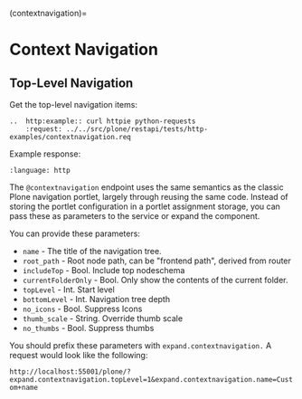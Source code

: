(contextnavigation)=

# Context Navigation


## Top-Level Navigation

Get the top-level navigation items:

```{eval-rst}
..  http:example:: curl httpie python-requests
    :request: ../../src/plone/restapi/tests/http-examples/contextnavigation.req
```

Example response:

```{literalinclude} ../../src/plone/restapi/tests/http-examples/contextnavigation.resp
:language: http
```

The `@contextnavigation` endpoint uses the same semantics as the classic Plone navigation portlet, largely through reusing the same code.
Instead of storing the portlet configuration in a portlet assignment storage, you can pass these as
parameters to the service or expand the component.

You can provide these parameters:

- `name` - The title of the navigation tree.
- `root_path` - Root node path, can be "frontend path", derived from router
- `includeTop` - Bool. Include top nodeschema
- `currentFolderOnly` - Bool. Only show the contents of the current folder.
- `topLevel` - Int. Start level
- `bottomLevel` - Int. Navigation tree depth
- `no_icons` - Bool. Suppress Icons
- `thumb_scale` - String. Override thumb scale
- `no_thumbs` - Bool. Suppress thumbs

You should prefix these parameters with `expand.contextnavigation.`
A request would look like the following:

`http://localhost:55001/plone/?expand.contextnavigation.topLevel=1&expand.contextnavigation.name=Custom+name`
